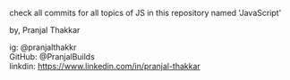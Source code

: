 check all commits for all topics of JS in this repository named 'JavaScript'

by, Pranjal Thakkar

ig: @pranjalthakkr <br>
GitHub: @PranjalBuilds <br>
linkdin: https://www.linkedin.com/in/pranjal-thakkar
